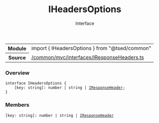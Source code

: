 
<header class="symbol-info-header"><h1 id="iheadersoptions">IHeadersOptions</h1><label class="symbol-info-type-label interface">Interface</label></header>
<!-- summary -->
<section class="symbol-info"><table class="is-full-width"><tbody><tr><th>Module</th><td><div class="lang-typescript"><span class="token keyword">import</span> { IHeadersOptions }&nbsp;<span class="token keyword">from</span>&nbsp;<span class="token string">"@tsed/common"</span></div></td></tr><tr><th>Source</th><td><a href="https://github.com/Romakita/ts-express-decorators/blob/v4.30.1/src//common/mvc/interfaces/IResponseHeaders.ts#L0-L0">/common/mvc/interfaces/IResponseHeaders.ts</a></td></tr></tbody></table></section>
<!-- overview -->


### Overview


<pre><code class="typescript-lang "><span class="token keyword">interface</span> IHeadersOptions <span class="token punctuation">{</span>
    <span class="token punctuation">[</span>key<span class="token punctuation">:</span> <span class="token keyword">string</span><span class="token punctuation">]</span><span class="token punctuation">:</span> <span class="token keyword">number</span> | <span class="token keyword">string</span> | <a href="#api/common/mvc/iresponseheader"><span class="token">IResponseHeader</span></a><span class="token punctuation">;</span>
<span class="token punctuation">}</span></code></pre>


<!-- Parameters -->

<!-- Description -->

<!-- Members -->







### Members



<div class="method-overview">
<pre><code class="typescript-lang "><span class="token punctuation">[</span>key<span class="token punctuation">:</span> <span class="token keyword">string</span><span class="token punctuation">]</span><span class="token punctuation">:</span> <span class="token keyword">number</span> | <span class="token keyword">string</span> | <a href="#api/common/mvc/iresponseheader"><span class="token">IResponseHeader</span></a></code></pre>
</div>








